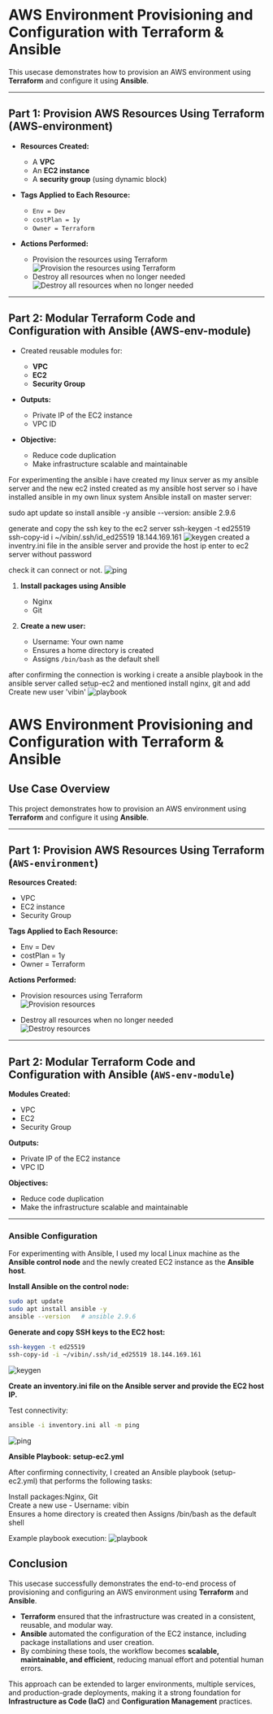 # AWS Environment Provisioning and Configuration with Terraform & Ansible
This usecase demonstrates how to provision an AWS environment using **Terraform** and configure it using **Ansible**.  

---

## Part 1: Provision AWS Resources Using Terraform (AWS-environment)

- **Resources Created:**
  - A **VPC**
  - An **EC2 instance**
  - A **security group** (using dynamic block)

- **Tags Applied to Each Resource:**
  - `Env = Dev`
  - `costPlan = 1y`
  - `Owner = Terraform`

- **Actions Performed:**
  - Provision the resources using Terraform
  ![Provision the resources using Terraform](https://github.com/vibincholayil/terraform-ansible-project/blob/master/images/ss_1_1.png)
  - Destroy all resources when no longer needed
  ![Destroy all resources when no longer needed](https://github.com/vibincholayil/terraform-ansible-project/blob/master/images/ss_1_2.png)

---

## Part 2: Modular Terraform Code and Configuration with Ansible (AWS-env-module)

- Created reusable modules for:
  - **VPC**
  - **EC2**
  - **Security Group**

- **Outputs:**
  - Private IP of the EC2 instance
  - VPC ID

- **Objective:**
  - Reduce code duplication
  - Make infrastructure scalable and maintainable

For experimenting the ansible i have created my linux server as my ansible server and the new ec2 insted created as my ansible host server
so i have installed ansible in my own linux system Ansible install on master server: 

sudo apt update
so install ansible -y
ansible --version: ansible 2.9.6


generate and copy the ssh key to the ec2 server
ssh-keygen -t ed25519
ssh-copy-id i ~/vibin/.ssh/id_ed25519 18.144.169.161
![keygen](https://github.com/vibincholayil/terraform-ansible-project/blob/master/images/ss_2_1.png)
created a inventry.ini file in the ansible server and provide the host ip
enter to ec2 server without password

check it can connect or not.
![ping](https://github.com/vibincholayil/terraform-ansible-project/blob/master/images/ss_2_2.png)

1. **Install packages using Ansible**
   - Nginx
   - Git

2. **Create a new user:**
   - Username: Your own name
   - Ensures a home directory is created
   - Assigns `/bin/bash` as the default shell


after confirming the connection is working i create a ansible playbook in the ansible server called setup-ec2 and mentioned install nginx, git and add Create new user 'vibin'
![playbook](https://github.com/vibincholayil/terraform-ansible-project/blob/master/images/ss_2_3.png)


# AWS Environment Provisioning and Configuration with Terraform & Ansible

## Use Case Overview

This project demonstrates how to provision an AWS environment using **Terraform** and configure it using **Ansible**.  

---

## Part 1: Provision AWS Resources Using Terraform (`AWS-environment`)

**Resources Created:**
- VPC
- EC2 instance
- Security Group

**Tags Applied to Each Resource:**
- Env = Dev
- costPlan = 1y
- Owner = Terraform

**Actions Performed:**
- Provision resources using Terraform    
  ![Provision resources](https://github.com/vibincholayil/terraform-ansible-project/blob/master/images/ss_1_1.png)

- Destroy all resources when no longer needed  
  ![Destroy resources](https://github.com/vibincholayil/terraform-ansible-project/blob/master/images/ss_1_2.png)

---

## Part 2: Modular Terraform Code and Configuration with Ansible (`AWS-env-module`)

**Modules Created:**
- VPC  
- EC2  
- Security Group

**Outputs:**
- Private IP of the EC2 instance
- VPC ID

**Objectives:**
- Reduce code duplication
- Make the infrastructure scalable and maintainable

---

### Ansible Configuration

For experimenting with Ansible, I used my local Linux machine as the **Ansible control node** and the newly created EC2 instance as the **Ansible host**.  

**Install Ansible on the control node:**

   ```bash
   sudo apt update
   sudo apt install ansible -y
   ansible --version   # ansible 2.9.6
```

**Generate and copy SSH keys to the EC2 host:**

   ```bash
  ssh-keygen -t ed25519
  ssh-copy-id -i ~/vibin/.ssh/id_ed25519 18.144.169.161
```
  ![keygen](https://github.com/vibincholayil/terraform-ansible-project/blob/master/images/ss_2_1.png)  

**Create an inventory.ini file on the Ansible server and provide the EC2 host IP.**

Test connectivity:  
```bash
ansible -i inventory.ini all -m ping
```
  ![ping](https://github.com/vibincholayil/terraform-ansible-project/blob/master/images/ss_2_2.png)  

**Ansible Playbook: setup-ec2.yml**

After confirming connectivity, I created an Ansible playbook (setup-ec2.yml) that performs the following tasks:  

Install packages:Nginx, Git  
Create a new use - Username: vibin  
Ensures a home directory is created then Assigns /bin/bash as the default shell  

Example playbook execution:
  ![playbook](https://github.com/vibincholayil/terraform-ansible-project/blob/master/images/ss_2_3.png)  

## Conclusion  

This usecase successfully demonstrates the end-to-end process of provisioning and configuring an AWS environment using **Terraform** and **Ansible**.  

- **Terraform** ensured that the infrastructure was created in a consistent, reusable, and modular way.  
- **Ansible** automated the configuration of the EC2 instance, including package installations and user creation.  
- By combining these tools, the workflow becomes **scalable, maintainable, and efficient**, reducing manual effort and potential human errors.  

This approach can be extended to larger environments, multiple services, and production-grade deployments, making it a strong foundation for **Infrastructure as Code (IaC)** and **Configuration Management** practices.  
